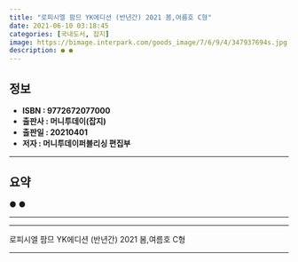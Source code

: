 ```yaml
---
title: "로피시엘 팜므 YK에디션 (반년간) 2021 봄,여름호 C형"
date: 2021-06-10 03:18:45
categories: [국내도서, 잡지]
image: https://bimage.interpark.com/goods_image/7/6/9/4/347937694s.jpg
description: ● ●
---
```


## **정보**

- **ISBN : 9772672077000**
- **출판사 : 머니투데이(잡지)**
- **출판일 : 20210401**
- **저자 : 머니투데이퍼블리싱 편집부**

------



## **요약**

●  ●  

------



------


로피시엘 팜므 YK에디션 (반년간) 2021 봄,여름호 C형 

------


